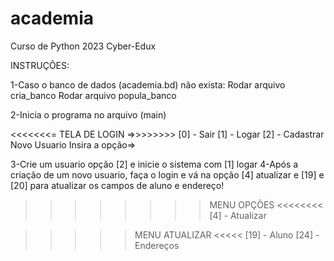 # academia
Curso de Python 2023 Cyber-Edux

INSTRUÇÕES:

1-Caso o banco de dados (academia.bd) não exista:
    Rodar arquivo cria_banco
    Rodar arquivo popula_banco

2-Inicia o programa no arquivo (main)

<<<<<<<= TELA DE LOGIN =>>>>>>>> 
[0] - Sair
[1] - Logar
[2] - Cadastrar Novo Usuario
Insira a opção=> 

3-Crie um usuario opção [2] e inicie o sistema com [1] logar
4-Após a criação de um novo usuario, faça o login e vá na opção [4] atualizar e 
[19] e [20] para atualizar os campos de aluno e endereço!

>>>>>>>> MENU OPÇÕES <<<<<<<<
[4] - Atualizar

>>>>> MENU ATUALIZAR <<<<<
[19] - Aluno
[24] - Endereços
